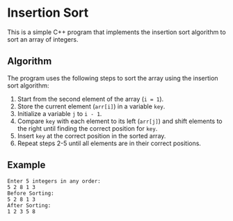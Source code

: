 # Insertion Sort

This is a simple C++ program that implements the insertion sort algorithm to sort an array of integers.


## Algorithm

The program uses the following steps to sort the array using the insertion sort algorithm:

1. Start from the second element of the array (`i = 1`).
2. Store the current element (`arr[i]`) in a variable `key`.
3. Initialize a variable `j` to `i - 1`.
4. Compare `key` with each element to its left (`arr[j]`) and shift elements to the right until finding the correct position for `key`.
5. Insert `key` at the correct position in the sorted array.
6. Repeat steps 2-5 until all elements are in their correct positions.

## Example

```plaintext
Enter 5 integers in any order:
5 2 8 1 3
Before Sorting:
5 2 8 1 3
After Sorting:
1 2 3 5 8
